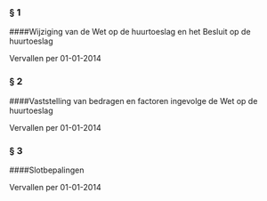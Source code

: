 <meta http-equiv='Content-Type' content='text/html; charset=utf-8' />

### §  1  

####Wijziging van de Wet op de huurtoeslag en het Besluit op de huurtoeslag

Vervallen per 01-01-2014 

### §  2  

####Vaststelling van bedragen en factoren ingevolge de Wet op de huurtoeslag

Vervallen per 01-01-2014 

### §  3  

####Slotbepalingen

Vervallen per 01-01-2014 

